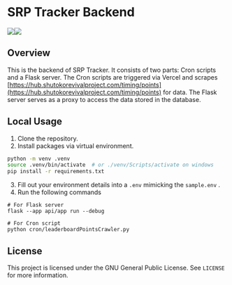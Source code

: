 # SRP Tracker Backend
<a  href="https://github.com/jonathanlo411/srp-tracker-backend/releases"><img  src="https://img.shields.io/github/v/release/jonathanlo411/srp-tracker-backend"></a><a  href="https://github.com/jonathanlo411/srp-tracker-backend/blob/main/LICENSE"><img  src="https://img.shields.io/github/license/jonathanlo411/srp-tracker-backend"></a>

## Overview
This is the backend of SRP Tracker. It consists of two parts: Cron scripts and a Flask server. The Cron scripts are triggered via Vercel and scrapes [https://hub.shutokorevivalproject.com/timing/points](https://hub.shutokorevivalproject.com/timing/points) for data. The Flask server serves as a proxy to access the data stored in the database.

## Local Usage
1. Clone the repository.
2. Install packages via virtual environment.
```bash
python -m venv .venv
source .venv/bin/activate  # or ./venv/Scripts/activate on windows
pip install -r requirements.txt
```
3. Fill out your environment details into a `.env` mimicking the `sample.env` .
4. Run the following commands
```
# For Flask server
flask --app api/app run --debug

# For Cron script
python cron/leaderboardPointsCrawler.py
```

## License
This project is licensed under the GNU General Public License. See `LICENSE` for more information.